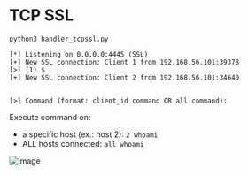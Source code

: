 # TCP SSL
`python3 handler_tcpssl.py `
```
[*] Listening on 0.0.0.0:4445 (SSL)
[+] New SSL connection: Client 1 from 192.168.56.101:39378
[>] (1) $
[+] New SSL connection: Client 2 from 192.168.56.101:34640


[>] Command (format: client_id command OR all command): 
```
Execute command on:
- a specific host (ex.: host 2): `2 whoami`
- ALL hosts connected: `all whoami`

![image](https://github.com/user-attachments/assets/31842082-a8fa-4ed8-86fe-1910c46ff9d6)
